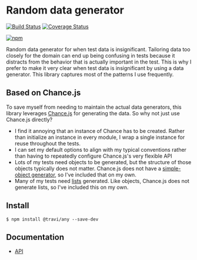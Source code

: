 # Random data generator

[![Build Status](https://img.shields.io/travis/travi/any.svg?style=flat)](https://travis-ci.org/travi/any)
[![Coverage Status](http://img.shields.io/coveralls/travi/any.svg?style=flat)](https://coveralls.io/r/travi/any?branch=master)

[![npm](https://img.shields.io/npm/v/@travi/any.svg?maxAge=2592000)](https://www.npmjs.com/package/@travi/any)

Random data generator for when test data is insignificant. Tailoring data too closely for the domain can end
up being confusing in tests because it distracts from the behavior that is actually important in the test. This
is why I prefer to make it very clear when test data is insignificant by using a data generator. This library
captures most of the patterns I use frequently.

## Based on Chance.js

To save myself from needing to maintain the actual data generators, this library leverages [Chance.js](http://chancejs.com/)
for generating the data. So why not just use Chance.js directly?

* I find it annoying that an instance of Chance has to be created. Rather than initialize an instance in every
  module, I wrap a single instance for reuse throughout the tests.
* I can set my default options to align with my typical conventions rather than having to repeatedly configure
  Chance.js's very flexible API
* Lots of my tests need objects to be generated, but the structure of those objects typically does not matter.
  Chance.js does not have a [simple-object generator](docs/API.md#simpleobject), so I've included that on my own.
* Many of my tests need [lists](docs/API.md#listof) generated. Like objects, Chance.js does not generate lists, so I've included this
  on my own.

## Install
```
$ npm install @travi/any --save-dev
```

## Documentation
* [API](docs/API.md)
